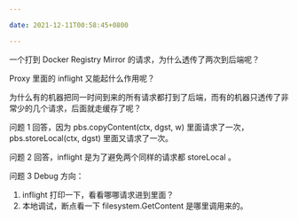 ```yaml
---

date: 2021-12-11T00:58:45+0800

---
```


一个打到 Docker Registry Mirror 的请求，为什么透传了两次到后端呢？

Proxy 里面的 inflight 又能起什么作用呢？

为什么有的机器把同一时间到来的所有请求都打到了后端，而有的机器只透传了非常少的几个请求，后面就走缓存了呢？


问题 1 回答，因为 pbs.copyContent(ctx, dgst, w) 里面请求了一次，pbs.storeLocal(ctx, dgst) 里面又请求了一次。

问题 2 回答，inflight 是为了避免两个同样的请求都 storeLocal 。

问题 3 Debug 方向：

1. inflight 打印一下，看看哪哪请求进到里面？
2. 本地调试，断点看一下 filesystem.GetContent 是哪里调用来的。
